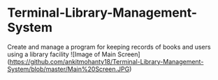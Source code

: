 # Terminal-Library-Management-System
Create and manage a program for keeping records of books and users using a library facility
![Image of Main Screen] (https://github.com/ankitmohanty18/Terminal-Library-Management-System/blob/master/Main%20Screen.JPG)
